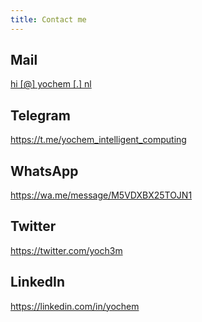 ```yaml
---
title: Contact me
---
```



## Mail
[hi [@] yochem [.] nl](mailto:hi@yochem.nl?subject=Hi!)

## Telegram
https://t.me/yochem_intelligent_computing

## WhatsApp
https://wa.me/message/M5VDXBX25TOJN1

## Twitter
https://twitter.com/yoch3m

## LinkedIn
https://linkedin.com/in/yochem
